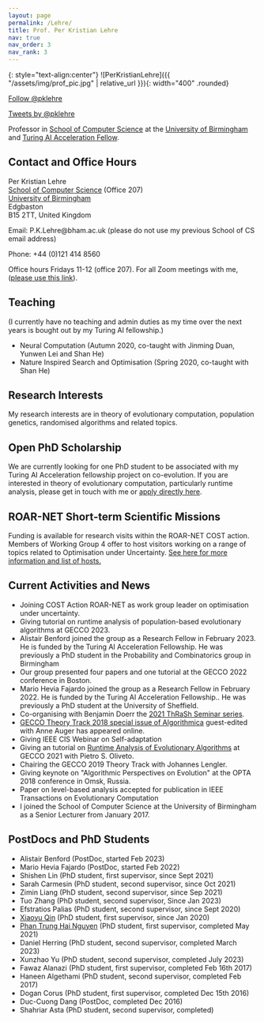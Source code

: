 ```yaml
---
layout: page
permalink: /Lehre/
title: Prof. Per Kristian Lehre
nav: true
nav_order: 3
nav_rank: 3
---
```


{: style="text-align:center"}
![PerKristianLehre]({{ "/assets/img/prof_pic.jpg" | relative_url }}){: width="400" .rounded}

<p>
<a href="https://twitter.com/pklehre" class="twitter-follow-button"
data-show-count="false" data-size="large">Follow @pklehre</a>
</p>
<a class="twitter-timeline" href="https://twitter.com/pklehre" data-widget-id="718354463170408448">Tweets by @pklehre</a>

<p>
Professor
    in <a href="http://www.cs.bham.ac.uk/">School of Computer
    Science</a> at the <a href="http://www.birmingham.ac.uk">University of
    Birmingham</a> and <a href="https://www.gov.uk/government/publications/turing-artificial-intelligence-fellowships/turing-artificial-intelligence-fellowships">Turing AI Acceleration Fellow</a>.


<h2>Contact and Office Hours</h2>

<p>
Per Kristian Lehre<br> 
<a href="http://www.cs.bham.ac.uk">School of Computer Science</a> (Office 207)<br>
<a href="http://www.birmingham.ac.uk">University of Birmingham</a><br>
Edgbaston<br>
B15 2TT, United Kingdom
</p>

<p>Email: P.K.Lehre@bham.ac.uk (please do not use my previous School
  of CS email address)</p> 
<p>Phone: +44 (0)121 414 8560</p>

<p>Office hours Fridays 11-12 (office 207). For all Zoom meetings with
  me, (<a href="https://bham-ac-uk.zoom.us/j/92150239057">please use this link</a>).</p>

<!-- <p>
T: +44 0115 84 68376</p> -->


<!--
<h2>Teaching</h2>
<ul>
<li>G51UST Unix and Software Tools (<a href="http://webct.nottingham.ac.uk/webct/logon/2405028330051">WebCT</a>)</li>
</ul>
 -->
<!--

    <h2>Open PhD Studentships</h2>

<p>Highly motivated students are invited to apply for a
<a href="phd-studentship-2016.html">PhD studentship on Theoretical
Analysis of Evolutionary Processes</a>. Application deadline is
February 19th 2016. Please contact me before submitting your application.
</p>
-->

<h2>Teaching</h2>
(I currently have no teaching and admin duties as my time
over the next years is bought out by my Turing AI fellowship.)
<ul>
  <li>Neural Computation (Autumn 2020, co-taught with Jinming Duan,
    Yunwen Lei and Shan He)</li>
  <li>Nature Inspired Search and Optimisation (Spring 2020, co-taught with Shan He)</li>
</ul>

<h2>Research Interests</h2>

<!-- <ul> -->
<!-- <li>Theoretical aspects of evolutionary computation.</li> -->
<!-- <li>Search based software engineering.</li> -->
<!-- </ul> -->

<p>
  My research interests are in theory of evolutionary computation,
  population genetics, randomised algorithms and related topics.
</p>

<h2>Open PhD Scholarship</h2>
      <p>We are currently looking for one PhD student to be associated
	with my Turing AI Acceleration fellowship project on
	co-evolution. If you are interested in theory of evolutionary
	computation, particularly runtime analysis, please get in
	touch with me or <a href="https://www.birmingham.ac.uk/postgraduate/courses/research/computer-science/computer-science-phd.aspx?OpenSection=HowToApply">apply directly here</a>.
</p>

<h2>ROAR-NET Short-term Scientific Missions</h2>
      <p>Funding is available for research visits within the ROAR-NET
      COST action. Members of Working Group 4 offer to host visitors
      working on a range of topics related to Optimisation under
      Uncertainty. <a href="https://t.co/vb2mYQLYDe">See here for more information and list of hosts.</a>

<h2>Current Activities and News</h2>

<ul>
  <li>Joining COST Action ROAR-NET as work group leader on optimisation under uncertainty.</li>
  <li>Giving tutorial on runtime analysis of population-based evolutionary algorithms
    at GECCO 2023.</li>
  
  <li>Alistair Benford joined the group as a Research Fellow in
  February 2023. He is funded by the Turing AI Acceleration
  Fellowship. He was previously a PhD student in the Probability and
  Combinatorics group in Birmingham</li>
  
  <li>Our group presented four papers and one tutorial at the GECCO 2022 conference in
    Boston.</li>
       
  <li>Mario Hevia Fajardo joined the group as a Research
  Fellow in February 2022. He is funded by the Turing AI Acceleration Fellowship.. He was previously a PhD student at the University of Sheffield.</li>
  <li>Co-organising with Benjamin Doerr the <a href="https://www.cs.bham.ac.uk/~lehrepk/thrash2021">2021 ThRaSh Seminar series</a>.</li>

  <li><a href="https://link.springer.com/journal/453/topicalCollection/AC_a70ed9ca46d75a7f9d099ebbfd3561c4">GECCO Theory Track 2018 special issue of Algorithmica</a> guest-edited with Anne Auger has appeared online.</li>

  <li>Giving IEEE CIS Webinar on Self-adaptation</li>

  <li>Giving an tutorial on <a href="gecco2021">Runtime Analysis of
  Evolutionary Algorithms</a> at GECCO 2021 with Pietro
  S. Oliveto.</li>  

  <li>Chairing the GECCO 2019 Theory Track with Johannes Lengler.</li>

  <li>Giving keynote on "Algorithmic Perspectives on Evolution" at the OPTA 2018 conference in Omsk, Russia.</li>

  <li>Paper on level-based analysis accepted for publication in IEEE
  Transactions on Evolutionary Computation</li>
    
  <li>I joined the School of Computer Science at the University
    of Birmingham as a Senior Lecturer from January 2017.</li>
</ul>

<!--  <li>Member of organizing committee of GECCO 2016, Denver, CO, USA.</li>   -->
<!--  <li>Organiser of <a href="http://www.dagstuhl.de/de/programm/kalender/semhp/?semnr=16011">Dagstuhl seminar on Evolution and Computing</a> with -->
<!--     Bernard Chazelle (Princeton), Nick Barton (IST Austria), and -->
<!--     Nisheeth Vishnoi (EPFL). -->
<!--  </li> -->
<!--  <li>Coordinator of 2M euro EU project '<a href="http://www.project-sage.eu">Speed of Adaptation in -->
<!--      Population Genetics and Evolutionary Computation</a>'. </li> -->
<!--  <li>Won the best paper award at the 25th International Symposium on -->
<!--    Algorithms and Computation (ISAAC) with Carsten Witt.</li> -->
<!--  <li>Our special issue of IEEE Transactions on Evolutionary on <a href="http://ieeexplore.ieee.org/xpl/tocresult.jsp?isnumber=6913027&punumber=4235">Theoretical Foundations of Evolutionary Computation</a> has been published.</li> -->
<!--  <li>Giving tutorials at PPSN2016 and GECCO2015 on <a href="gecco2015/">introductory runtime analysis</a> of -->
<!--    evolutionary algorithms, and at CEC2015 on runtime analysis of -->
<!--    <a href="populations/">population-based EAs</a>. -->
   
<!--  </li> -->

<!-- <li>Our <a href="level-based-analysis.html">latest PPSN paper</a>  -->
<!--   introduces a new analytical tool that greatly simplifies runtime  -->
<!--   analysis of complex meta-heuristics, such as Genetic Algorithms (GAs) -->
<!--   using a crossover operator. The paper was nominated for a best paper award. -->
<!-- </li> -->
<!-- <li>Workshop chair at GECCO 2014 in Vancouver, Canada. The <a href="http://www.sigevo.org/gecco-2014/workshops.html">call -->
<!--   for workshop proposals</a> is now available. -->
<!-- <li>Preprint describing a new result in drift analysis uploaded to  -->
<!--     <a href="http://arxiv.org/abs/1307.2559">arXiv:1307.2559</a>. -->
<!-- <li>Attending Dagstuhl Seminar on Theory of Evolutionary Algorithms.</li> -->
<!-- <li>Guest -->
<!--   editing <a href="http://www.cs.nott.ac.uk/~lehrepk/tevc2013si.html">Special -->
<!--   issue on Theoretical Foundations of Evolutionary Computation</a> in -->
<!--   IEEE Transactions on Evolutionary Computation. -->
<!-- <li>Giving tutorials -->
<!--   about <a href="http://www.cs.nott.ac.uk/~lehrepk/drift">drift -->
<!--     analysis</a> at CEC 2013 and ThRaSH 2013. -->
<!-- <li>Joined the editorial board of  -->
<!-- <a href="http://www.mitpressjournals.org/loi/evco">Evolutionary Computation (MIT Press)</a>. -->
<!-- </li> -->
<!-- <li>Giving a tutorial about Runtime Analysis of Evolutionary -->
<!--   Algorithms at GECCO 2013.  -->
<!-- </li> -->
<!-- <li>The journal version of  -->
<!--   <a href="http://dx.doi.org/10.1007/s00453-012-9616-8">Black-box search by unbiased variation</a> has -->
<!--   been published in Algorithmica.</li> -->
<!-- <li>Our special issue of Theoretical Computer Science on  -->
<!-- <a href="http://www.sciencedirect.com/science/journal/03043975/425">Theoretical -->
<!--   Foundations of Evolutionary Computation</a> -->
<!-- has been printed. -->
<!-- </li> -->


<h2>PostDocs and PhD Students</h2>
<ul>
<li>Alistair Benford (PostDoc, started Feb 2023)</li>
<li>Mario Hevia Fajardo (PostDoc, started Feb 2022)</li>
<li>Shishen Lin (PhD student, first supervisor, since Sept 2021)</li>
<li>Sarah Carmesin (PhD student, second supervisor, since Oct 2021)</li>
<li>Zimin Liang (PhD student, second supervisor, since Sep 2021)</li>
<li>Tuo Zhang (PhD student, second supervisor, Since Jan 2023)</li>
<li>Efstratios Palias (PhD student, second supervisor, since Sept 2020)</li>
<li><a href="https://www.cs.bham.ac.uk/~xxq896/">Xiaoyu Qin</a> (PhD student, first supervisor, since Jan 2020)</li>
<li><a href="http://www.cs.bham.ac.uk/~pxn683/">Phan Trung Hai Nguyen</a> (PhD student, first supervisor, completed May 2021)</li>
<li>Daniel Herring (PhD student, second supervisor, completed March 2023)</li>
<li>Xunzhao Yu (PhD student, second supervisor, completed July 2023)</li>
<li>Fawaz Alanazi (PhD student, first supervisor, completed Feb 16th 2017)</li>
<li>Haneen Algethami (PhD student, second supervisor, completed Feb 2017)</li>
<li>Dogan Corus (PhD student, first supervisor, completed Dec 15th 2016)</li>
<li>Duc-Cuong Dang (PostDoc, completed Dec 2016)</li>
<li>Shahriar Asta (PhD student, second supervisor, completed)</li>
</ul>
